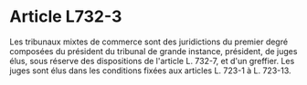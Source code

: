 # Article L732-3

Les tribunaux mixtes de commerce sont des juridictions du premier degré composées du président du tribunal de grande instance, président, de juges élus, sous réserve des dispositions de l'article L. 732-7, et d'un greffier. Les juges sont élus dans les conditions fixées aux articles L. 723-1 à L. 723-13.